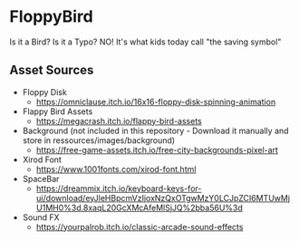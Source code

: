 # FloppyBird
Is it a Bird? Is it a Typo? NO! It's what kids today call "the saving symbol"

## Asset Sources
* Floppy Disk
   * https://omniclause.itch.io/16x16-floppy-disk-spinning-animation
* Flappy Bird Assets
   * https://megacrash.itch.io/flappy-bird-assets
* Background (not included in this repository - Download it manually and store in ressources/images/background)
   * https://free-game-assets.itch.io/free-city-backgrounds-pixel-art
* Xirod Font
   * https://www.1001fonts.com/xirod-font.html
* SpaceBar
   * https://dreammix.itch.io/keyboard-keys-for-ui/download/eyJleHBpcmVzIjoxNzQxOTgwMzY0LCJpZCI6MTUwMjU1MH0%3d.8xaqL20GcXMcAfeMlSjJQ%2bba56U%3d
* Sound FX
   * https://yourpalrob.itch.io/classic-arcade-sound-effects